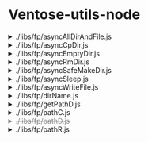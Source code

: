# Ventose-utils-node

<details>
  <summary> ./libs/fp/asyncAllDirAndFile.js </summary>
  <br>
  
```js
/**
 * 给定文件夹，获取文件夹下所有文件夹和文件
 * 
 * @param {*} array_all ["/home/user/doc"] 需要在传入之前对路径用pathD处理成绝对路径
 * @param {any} array_dir []
 * @param {any} array_file []
 * @returns [dirs,files]
 */
```
</details>

<details>
  <summary> ./libs/fp/asyncCpDir.js </summary>
  <br>
  
```js
/**
 * 将源文件夹下的所有文件夹及文件复制到目标文件夹下，保持同样的接口
 * - 参数必须是绝对路径
 * @param {any} str_srcdir 原文件夹
 * @param {any} str_targetdir 目标文件夹
 */
```
</details>

<details>
  <summary> ./libs/fp/asyncEmptyDir.js </summary>
  <br>
  
```js
/**
 * 删除文件夹下所有问价及将文件夹下所有文件清空
 * @param {*} path
 */
```
</details>

<details>
  <summary> ./libs/fp/asyncRmDir.js </summary>
  <br>
  
```js
/**
 * 删除目录
 * @param {*} string_pathName
 * @returns
 */
```
</details>

<details>
  <summary> ./libs/fp/asyncSafeMakeDir.js </summary>
  <br>
  
```js
/**
 * 保证路径存在;如果存在就直接返回true，不存在就让它存在，再返回true;
 * @param {*} path_dir
 * @returns true
 */
```
</details>

<details>
  <summary> ./libs/fp/asyncSleep.js </summary>
  <br>
  
```js
/**
 * 异步等待 
 * 
 * @param {any} timeout 毫秒
 * @returns 
 */
```
</details>

<details>
  <summary> ./libs/fp/asyncWriteFile.js </summary>
  <br>
  
```js
/**
 * force写入文件：没有文件就创建，有就覆盖
 * @param {*} path_file
 * @param {*} content
 */
```
</details>

<details>
  <summary> ./libs/fp/dirName.js </summary>
  <br>
  
```js
/**
 * 获取路径的父目录
 * @param {*} pathName
 * @returns
 */
```
</details>

<details>
  <summary> ./libs/fp/getPathD.js </summary>
  <br>
  
```js
/**
 * path.resolve(__dirname,...args) 简写 
 * - const pathD = _n.getPathD(__dirname)
 * - 必须要注入__dirname
 * - pathD("../libs")
 * 
 * @param {any} this_dir : __dirname
 * @returns pathD
 */
```
</details>

<details>
  <summary> ./libs/fp/pathC.js </summary>
  <br>
  
```js
/**
 * path.resolve(process.cwd(),...args) 简写
 * @param  {...any} args
 * @returns
 */
```
</details>

<details>
  <summary style="color:gray;text-decoration-line: line-through;"> ./libs/fp/pathD.js </summary>
  <br>
  
```js
/**
 * @Deprecated
 * __dirname 只能代表当前执行文件的地址，必须运行时注入
 * 使用PathD代替
 * path.resolve(__dirname,...args) 简写
 * @param  {...any} args
 * @returns
 */
```
</details>

<details>
  <summary> ./libs/fp/pathR.js </summary>
  <br>
  
```js
/**
 * path.resolve 简写
 * @param  {...any} args
 * @returns
 */
```
</details>
